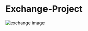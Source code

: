 # Exchange-Project

![exchange image](https://user-images.githubusercontent.com/103066696/224502858-f8eae58c-9cf0-48ec-8058-0c4292a12d87.jpg)

